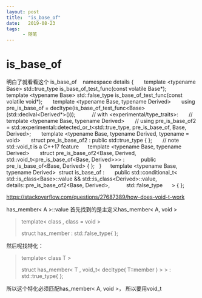 ```yaml
---
layout: post
title:  "is_base_of"
date:   2019-08-23
tags:
      - 随笔
---
```


# is_base_of


明白了就看看这个 is_base_of
  
namespace details { 
     template \<typename Base> std::true_type is_base_of_test_func(const
volatile Base\*); 
     template \<typename Base> std::false_type
is_base_of_test_func(const volatile void\*); 
     template \<typename Base, typename Derived> 
     using pre_is_base_of =
decltype(is_base_of_test_func\<Base>(std::declval\<Derived\*\>())); 
   
     // with \<experimental/type_traits>: 
     // template \<typename Base, typename Derived> 
     // using pre_is_base_of2 =
std::experimental::detected_or_t\<std::true_type, pre_is_base_of, Base,
Derived>; 
     template \<typename Base, typename Derived, typename = void> 
     struct pre_is_base_of2 : public std::true_type { }; 
     // note std::void_t is a C++17 feature
     template \<typename Base, typename Derived> 
     struct pre_is_base_of2\<Base, Derived,
std::void_t\<pre_is_base_of\<Base, Derived>\>\> : 
         public pre_is_base_of\<Base, Derived> { }; 
 } 
   
template \<typename Base, typename Derived> 
struct is_base_of : 
     public std::conditional_t\< 
         std::is_class\<Base>::value &&
std::is_class\<Derived>::value, 
         details::pre_is_base_of2\<Base, Derived>, 
         std::false_type
     > { }; 



<https://stackoverflow.com/questions/27687389/how-does-void-t-work>

has_member\< A \>::value 首先找到的是主定义has_member\< A, void \>

> template\< class , class = void \>
>
> struct has_member : std::false_type{ };

然后呢找特化：

> template\< class T \>
>
> struct has_member\< T , void_t\< decltype( T::member ) > > :
> std::true_type{ };

所以这个特化必须匹配has_member\< A, void \>， 所以要用void_t



